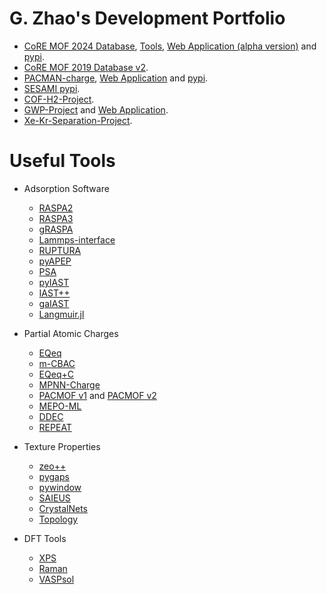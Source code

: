 # G. Zhao's Development Portfolio

- [CoRE MOF 2024 Database](https://zenodo.org/records/14216942), [Tools](https://github.com/mtap-research/CoRE-MOF-Tools), [Web Application (alpha version)](https://c931-164-125-221-129.ngrok-free.app/) and [pypi](https://pypi.org/project/CoRE-MOF/).
- [CoRE MOF 2019 Database v2](https://zenodo.org/records/14184621).
- [PACMAN-charge](https://github.com/mtap-research/PACMAN-charge), [Web Application](https://pacman-charge-mtap.streamlit.app/) and [pypi](https://pypi.org/project/PACMAN-charge/).
- [SESAMI pypi](https://pypi.org/project/SESAMI/).
- [COF-H2-Project](https://github.com/sxm13/H2-COF-functionalization).
- [GWP-Project](https://github.com/sxm13/GWP-project) and [Web Application](https://gwp-web-mtap-pnu.streamlit.app/).
- [Xe-Kr-Separation-Project](https://github.com/sxm13/Xe-Kr-Separation-Project).

# Useful Tools
              
*   Adsorption Software     
    *   [RASPA2](https://github.com/iRASPA/RASPA2)
    *   [RASPA3](https://github.com/iRASPA/raspa3)
    *   [gRASPA](https://github.com/snurr-group/gRASPA)
    *   [Lammps-interface](https://github.com/peteboyd/lammps_interface/)
    *   [RUPTURA](https://github.com/iRASPA/RUPTURA)              
    *   [pyAPEP](https://sebygaa.github.io/pyAPEP/build/html/index.html)
    *   [PSA](https://github.com/PEESEgroup/PSA)             
    *   [pyIAST](https://github.com/CorySimon/pyIAST/)            
    *   [IAST++](https://sangwon91.github.io/IASTpp/)  
    *   [gaIAST](https://github.com/salrodgom/gaiast)    
    *   [Langmuir.jl](https://github.com/ClapeyronThermo/Langmuir.jl)                 

*   Partial Atomic Charges
    *   [EQeq](https://github.com/numat/EQeq)                
    *   [m-CBAC](https://pubs.acs.org/doi/10.1021/acs.jpcc.0c01524)          
    *   [EQeq+C](https://pubs.acs.org/doi/10.1021/acs.jctc.5b00037)            
    *   [MPNN-Charge](https://github.com/SimonEnsemble/mpn_charges)             
    *   [PACMOF v1](https://github.com/snurr-group/pacmof) and [PACMOF v2](https://github.com/snurr-group/pacmof2)                                                   
    *   [MEPO-ML](https://github.com/uowoolab/MEPO-ML)
    *   [DDEC](https://sourceforge.net/projects/ddec/files/)                      
    *   [REPEAT](https://github.com/uowoolab/REPEAT-Assigner)                              

*   Texture Properties                 
    *   [zeo++](http://www.zeoplusplus.org/)                          
    *   [pygaps](https://pygaps.readthedocs.io/en/master/)                  
    *   [pywindow](https://github.com/JelfsMaterialsGroup/pywindow)                                
    *   [SAIEUS](http://www.nldft.com/download/)                          
    *   [CrystalNets](https://progs.coudert.name/topology)               
    *   [Topology](http://rcsr.anu.edu.au/nets)                           

*   DFT Tools
    *   [XPS](https://galore.readthedocs.io/en/latest/readme.html#documentation)                 
    *   [Raman](https://github.com/raman-sc/VASP)                               
    *   [VASPsol](https://github.com/henniggroup/VASPsol)                        

